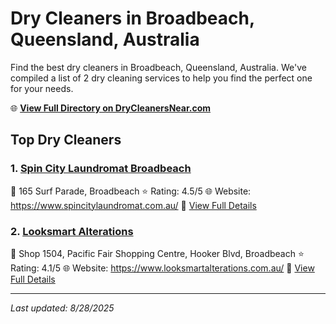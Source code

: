 # Dry Cleaners in Broadbeach, Queensland, Australia

Find the best dry cleaners in Broadbeach, Queensland, Australia. We've compiled a list of 2 dry cleaning services to help you find the perfect one for your needs.

🌐 **[View Full Directory on DryCleanersNear.com](https://drycleanersnear.com/city/Australia/Queensland/Broadbeach)**

## Top Dry Cleaners

### 1. [Spin City Laundromat Broadbeach](https://drycleanersnear.com/dryCleaner/68aa738839cc7c0899005bdf/spin-city-laundromat-broadbeach)
📍 165 Surf Parade, Broadbeach
⭐ Rating: 4.5/5
🌐 Website: https://www.spincitylaundromat.com.au/
🔗 [View Full Details](https://drycleanersnear.com/dryCleaner/68aa738839cc7c0899005bdf/spin-city-laundromat-broadbeach)

### 2. [Looksmart Alterations](https://drycleanersnear.com/dryCleaner/68aa733639cc7c0899005929/looksmart-alterations)
📍 Shop 1504, Pacific Fair Shopping Centre, Hooker Blvd, Broadbeach
⭐ Rating: 4.1/5
🌐 Website: https://www.looksmartalterations.com.au/
🔗 [View Full Details](https://drycleanersnear.com/dryCleaner/68aa733639cc7c0899005929/looksmart-alterations)


---

*Last updated: 8/28/2025*
